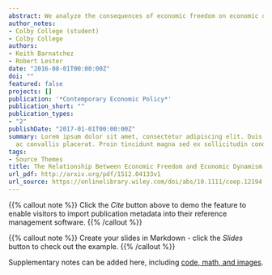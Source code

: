 ```yaml
---
abstract: We analyze the consequences of economic freedom on economic dynamism across U.S. states and over time. Using data from the Economic Freedom of North America index, we show that states with greater economic freedom have higher rates of gross and net job creation and establishment entry. The results are robust to the inclusion of many different control variables and alternative specifications, suggesting a connection between freedom and dynamism. This evidence supports theories in which government policies may impede business dynamism.
author_notes:
- Colby College (student)
- Colby College
authors:
- Keith Barnatchez
- Robert Lester
date: "2016-08-01T00:00:00Z"
doi: ""
featured: false
projects: []
publication: '*Contemporary Economic Policy*'
publication_short: ""
publication_types:
- "2"
publishDate: "2017-01-01T00:00:00Z"
summary: Lorem ipsum dolor sit amet, consectetur adipiscing elit. Duis posuere tellus
  ac convallis placerat. Proin tincidunt magna sed ex sollicitudin condimentum.
tags:
- Source Themes
title: The Relationship Between Economic Freedom and Economic Dynamism
url_pdf: http://arxiv.org/pdf/1512.04133v1
url_source: https://onlinelibrary.wiley.com/doi/abs/10.1111/coep.12194
---
```


{{% callout note %}}
Click the *Cite* button above to demo the feature to enable visitors to import publication metadata into their reference management software.
{{% /callout %}}

{{% callout note %}}
Create your slides in Markdown - click the *Slides* button to check out the example.
{{% /callout %}}

Supplementary notes can be added here, including [code, math, and images](https://wowchemy.com/docs/writing-markdown-latex/).
